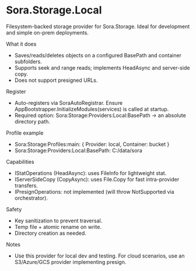 # Sora.Storage.Local

Filesystem-backed storage provider for Sora.Storage. Ideal for development and simple on-prem deployments.

What it does
- Saves/reads/deletes objects on a configured BasePath and container subfolders.
- Supports seek and range reads; implements HeadAsync and server-side copy.
- Does not support presigned URLs.

Register
- Auto-registers via SoraAutoRegistrar. Ensure AppBootstrapper.InitializeModules(services) is called at startup.
- Required option: Sora:Storage:Providers:Local:BasePath → an absolute directory path.

Profile example
- Sora:Storage:Profiles:main: { Provider: local, Container: bucket }
- Sora:Storage:Providers:Local:BasePath: C:/data/sora

Capabilities
- IStatOperations (HeadAsync): uses FileInfo for lightweight stat.
- IServerSideCopy (CopyAsync): uses File.Copy for fast intra-provider transfers.
- IPresignOperations: not implemented (will throw NotSupported via orchestrator).

Safety
- Key sanitization to prevent traversal.
- Temp file + atomic rename on write.
- Directory creation as needed.

Notes
- Use this provider for local dev and testing. For cloud scenarios, use an S3/Azure/GCS provider implementing presign.
